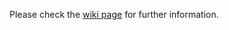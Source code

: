 Please check the [wiki page](https://github.com/nets-cs-pub-ro/unikraft-hackathon/wiki/Unikraft-Hackathon) for further information.

